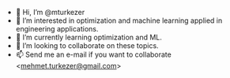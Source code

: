 - 👋 Hi, I’m @mturkezer
- 👀 I’m interested in optimization and machine learning applied in engineering applications. 
- 🌱 I’m currently learning optimization and ML. 
- 💞️ I’m looking to collaborate on these topics. 
- 📫 Send me an e-mail if you want to collaborate <<mehmet.turkezer@gmail.com>>

<!---
mturkezer/mturkezer is a ✨ special ✨ repository because its `README.md` (this file) appears on your GitHub profile.
You can click the Preview link to take a look at your changes.
--->

